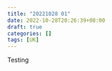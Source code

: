 ```yaml
---
title: "20221028 01"
date: 2022-10-28T20:26:39+08:00
draft: true
categories: []
tags: [UK]
---
```


Testing
